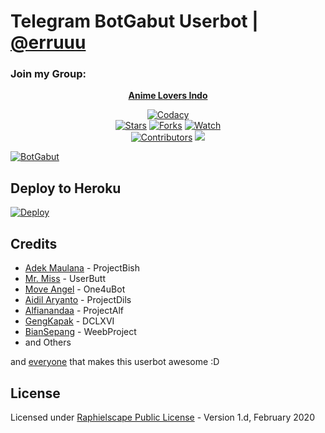 # Telegram BotGabut Userbot | <a href="https://t.me/erruuu">@erruuu</a>

### Join my Group:
<p align="center"><b><a href="https://t.me/grup_anime_indo">Anime Lovers Indo</a></b></p>

<p align="center">
    <a href="https://app.codacy.com/gh/EruBot/BotGabut/dashboard"> <img src="https://img.shields.io/codacy/grade/a723cb464d5a4d25be3152b5d71de82d?color=blue&logo=codacy&style=flat-square" alt="Codacy" /></a><br>
    <a href="https://github.com/EruBot/BotGabut/stargazers"> <img src="https://img.shields.io/github/stars/EruBot/BotGabut?logo=github&style=flat-square" alt="Stars" /></a>
    <a href="https://github.com/EruBot/BotGabut/network/members"> <img src="https://img.shields.io/github/forks/EruBot/BotGabut?logo=github&style=flat-square" alt="Forks" /></a>
    <a href="https://github.com/EruBot/BotGabut/watchers"> <img src="https://img.shields.io/github/watchers/EruBot/BotGabut?logo=github&style=flat-square" alt="Watch" /></a><br>
    <a href="https://github.com/EruBot/BotGabut/graphs/contributors"> <img src="https://img.shields.io/github/contributors/EruBot/BotGabut?color=blue&style=flat-square" alt="Contributors" /></a>
    <a href="https://pypi.org/project/Telethon/"> <img src="https://img.shields.io/pypi/v/telethon?label=telethon&logo=pypi&logoColor=white&style=flat-square" /></a>
</p>

[![BotGabut](https://telegra.ph/file/b056b34cfbf62a51a72bd.jpg)](https://t.me/animechanelindo)


## Deploy to Heroku

[![Deploy](https://www.herokucdn.com/deploy/button.svg)](https://heroku.com/deploy?template=https://github.com/EruBot/BotGabut)


## Credits
* [Adek Maulana](https://github.com/adekmaulana) - ProjectBish
* [Mr. Miss](https://github.com/keselekpermen69) - UserButt
* [Move Angel](https://github.com/MoveAngel) - One4uBot
* [Aidil Aryanto](https://github.com/aidilaryanto) - ProjectDils
* [Alfianandaa](https://github.com/alfianandaa) - ProjectAlf
* [GengKapak](https://github.com/GengKapak) - DCLXVI
* [BianSepang](https://github.com/BianSepang) - WeebProject
* and Others

and [everyone](https://github.com/EruBot/BotGabut/graphs/contributors) that makes this userbot awesome :D

## License
Licensed under [Raphielscape Public License](https://github.com/Scroxy-X/BotGabut/blob/master/LICENSE) - Version 1.d, February 2020
